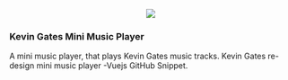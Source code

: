 <p align="center"><img src="https://github.com/DesignofCp/Kevin-Gates-mini-music-player/blob/master/ScreenShot.png?raw=true"></p>

### Kevin Gates Mini Music Player
A mini music player, that plays Kevin Gates music tracks. 
Kevin Gates re-design mini music player -Vuejs GitHub Snippet.
